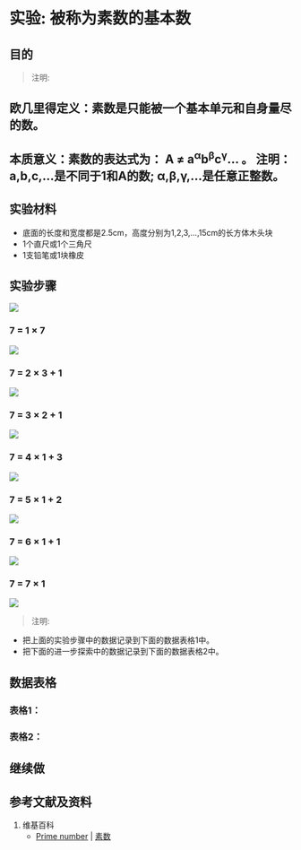 # 实验: 被称为素数的基本数

## 目的

> 注明:
>  
## 欧几里得定义：素数是只能被一个基本单元和自身量尽的数。 
## 本质意义：素数的表达式为： A ≠ a<sup>α</sup>b<sup>β</sup>c<sup>γ</sup>... 。 注明：a,b,c,...是不同于1和A的数; α,β,γ,...是任意正整数。 

## 实验材料

- 底面的长度和宽度都是2.5cm，高度分别为1,2,3,...,15cm的长方体木头块
- 1个直尺或1个三角尺
- 1支铅笔或1块橡皮

## 实验步骤

![](/images/数论/基本数和合成数/被称为素数的基本数/0a0.jpg)

### 7 = 1 × 7
![](/images/数论/基本数和合成数/被称为素数的基本数/1a1.jpg)

### 7 = 2 × 3 + 1
![](/images/数论/基本数和合成数/被称为素数的基本数/1a2.jpg)

### 7 = 3 × 2 + 1
![](/images/数论/基本数和合成数/被称为素数的基本数/1a3.jpg)

### 7 = 4 × 1 + 3
![](/images/数论/基本数和合成数/被称为素数的基本数/1a4.jpg)

### 7 = 5 × 1 + 2
![](/images/数论/基本数和合成数/被称为素数的基本数/1a5.jpg)

### 7 = 6 × 1 + 1
![](/images/数论/基本数和合成数/被称为素数的基本数/1a6.jpg)

### 7 = 7 × 1
![](/images/数论/基本数和合成数/被称为素数的基本数/1a7.jpg)

> 注明:
>  
- 把上面的实验步骤中的数据记录到下面的数据表格1中。
- 把下面的进一步探索中的数据记录到下面的数据表格2中。

## 数据表格
### 表格1：
### 表格2：

## 继续做

## 参考文献及资料

1. 维基百科
	- [Prime number](https://en.wikipedia.org/wiki/Prime_number) | [素数](https://zh.wikipedia.org/wiki/%E8%B4%A8%E6%95%B0) 
